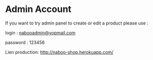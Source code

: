 # Admin Account

If you want to try admin panel to create or edit a product please use :

login : nabooadmin@yopmail.com 

password : 123456

Lien production: http://naboo-shop.herokuapp.com/
